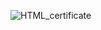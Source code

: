 ![HTML_certificate](https://user-images.githubusercontent.com/71292875/197387784-f7ff4a73-e028-445b-ad69-20ad7e4e0867.jpg)
